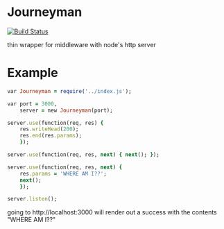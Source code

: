 Journeyman
=======

[![Build Status](https://travis-ci.org/bthesorceror/journeyman.png?branch=master)](https://travis-ci.org/bthesorceror/journeyman)

thin wrapper for middleware with node's http server

Example
==============================

```ruby
var Journeyman = require('../index.js');

var port = 3000,
    server = new Journeyman(port);

server.use(function(req, res) {
    res.writeHead(200);
    res.end(res.params);
    });

server.use(function(req, res, next) { next(); });

server.use(function(req, res, next) {
    res.params = 'WHERE AM I??';
    next();
    });

server.listen();
```

going to http://localhost:3000 will render out a success with the contents "WHERE AM I??"
